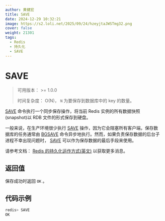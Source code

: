 ```yaml
---
author: 黄健宏
title: SAVE
date: 2024-12-29 10:32:21
image: https://s2.loli.net/2025/09/24/hzeyjtaJWSTmg32.png
cover: false
weight: 21301
tags:
  - Redis
  - 持久化
  - SAVE
---
```


# SAVE

> 可用版本： >= 1.0.0
> 
> 时间复杂度： O(N)， `N` 为要保存到数据库中的 key 的数量。

[SAVE](#save) 命令执行一个同步保存操作，将当前 Redis 实例的所有数据快照(snapshot)以 RDB 文件的形式保存到硬盘。

一般来说，在生产环境很少执行 [SAVE](#save) 操作，因为它会阻塞所有客户端，保存数据库的任务通常由 [BGSAVE](bgsave.html#bgsave) 命令异步地执行。然而，如果负责保存数据的后台子进程不幸出现问题时， [SAVE](#save) 可以作为保存数据的最后手段来使用。

请参考文档： [Redis 的持久化运作方式(英文)](http://redis.io/topics/persistence) 以获取更多消息。

## 返回值

保存成功时返回 `OK` 。

## 代码示例

```bash
redis> SAVE
OK
```
